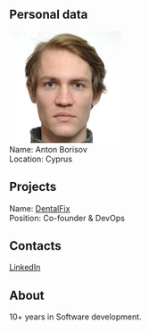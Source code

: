 ## Personal data
![anton borisov photo](photo/anton_borisov.jpg)  
Name:    Anton Borisov   
Location: Cyprus  
## Projects 
Name: [DentalFix](../projects/dentalfix.md)  
Position: Co-founder & DevOps  
## Contacts
[LinkedIn](https://www.linkedin.com/in/anton-borisov-17b80211b/)    
## About
10+ years in Software development.
